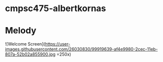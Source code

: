 # cmpsc475-albertkornas

# Melody
![Welcome Screen](https://user-images.githubusercontent.com/26030830/99919639-af4e9980-2cec-11eb-807a-52b02a855900.jpg =250x)
